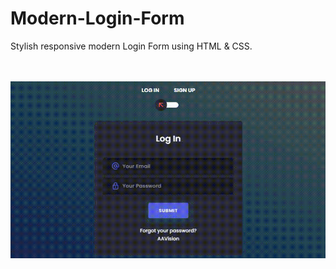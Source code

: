 # Modern-Login-Form

Stylish responsive modern Login Form using HTML & CSS. <br/><br/><br/>

![alt text](https://github.com/AAVision/Modern-Login-Form/blob/master/demo.gif?raw=true)
